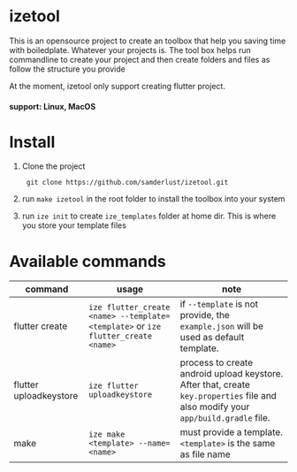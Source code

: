 # izetool

This is an opensource project to create an toolbox that help you saving time with boiledplate. Whatever your projects is.
The tool box helps run commandline to create your project and then create folders and files as follow the structure you provide

At the moment, izetool only support creating flutter project.

#### support: Linux, MacOS

# Install

1. Clone the project

   ```
   	git clone https://github.com/samderlust/izetool.git
   ```

2. run `make izetool` in the root folder to install the toolbox into your system
3. run `ize init` to create `ize_templates` folder at home dir. This is where you store your template files

# Available commands

| command                | usage                                                                            | note                                                                                                                              |
| ---------------------- | -------------------------------------------------------------------------------- | --------------------------------------------------------------------------------------------------------------------------------- |
| flutter create         | `ize flutter_create <name> --template=<template>` or `ize flutter_create <name>` | if `--template` is not provide, the `example.json` will be used as default template.                                              |
| flutter uploadkeystore | `ize flutter uploadkeystore`                                                     | process to create android upload keystore. After that, create `key.properties` file and also modify your `app/build.gradle` file. |
| make                   | `ize make <template> --name=<name>`                                              | must provide a template.`<template>` is the same as file name                                                                     |

